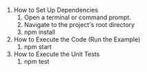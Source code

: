 1. How to Set Up Dependencies
    1.  Open a terminal or command prompt.
    2.  Navigate to the project's root directory 
    3.  npm install
2. How to Execute the Code (Run the Example)
    1.  npm start
3. How to Execute the Unit Tests
    1.  npm test